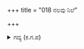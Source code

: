 +++
title = "018 ನಲವು ನಿಲೆ"

+++

<details><summary>ಗದ್ಯ (ಕ.ಗ.ಪ) </summary>

18. ಅರ್ಜುನನು ಸಂತೋಷವನ್ನು ಕಳೆದುಕೊಂಡು, ತಾನು ಬಿಲ್ಲಿಗೆ ಹೂಡಿದ್ದ ಬಾಣವನ್ನು ಕೆಳಕ್ಕೆ ಎಸೆದನು. ಈ ಲೋಕದ ರೀತಿಯೇ ಆಶ್ಚರ್ಯಕರ ಎನ್ನುತ್ತಾ ತನ್ನ ತಲೆಯನ್ನು ತೂಗಿದನು. 'ಈ ಕೃಷ್ಣನಿಗೆ ಕರ್ಣನ ಶಕ್ತಿಯ ಬಗೆಗೆ ಪ್ರೀತಿ. ನನ್ನ ಸಾಹಸವನ್ನು ಸುಡಬೇಕು' ಎಂದುಕೊಂಡು ದುಃಖಿಸುತ್ತಾ ತನ್ನ ಬಿಲ್ಲನ್ನು ಕೆಳಗೆ ಇಳಿಸಿದನು.
</details>
